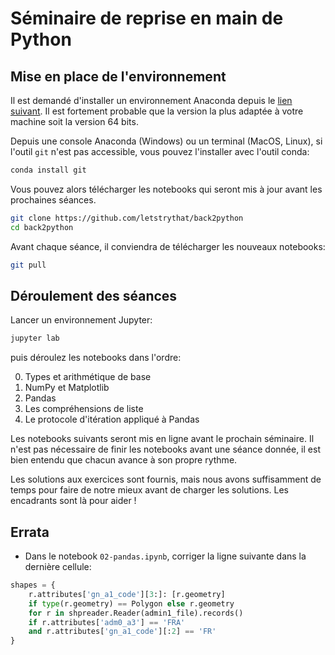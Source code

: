 # Séminaire de reprise en main de Python

## Mise en place de l'environnement

Il est demandé d'installer un environnement Anaconda depuis le [lien suivant](https://www.anaconda.com/products/individual). Il est fortement probable que la version la plus adaptée à votre machine soit la version 64 bits.

Depuis une console Anaconda (Windows) ou un terminal (MacOS, Linux), si l'outil
`git` n'est pas accessible, vous pouvez l'installer avec l'outil conda:

```sh
conda install git
```

Vous pouvez alors télécharger les notebooks qui seront mis à jour avant les
prochaines séances.

```sh
git clone https://github.com/letstrythat/back2python
cd back2python
```

Avant chaque séance, il conviendra de télécharger les nouveaux notebooks:

```sh
git pull
```
 
## Déroulement des séances

Lancer un environnement Jupyter:

```sh
jupyter lab
```

puis déroulez les notebooks dans l'ordre:

0. Types et arithmétique de base
1. NumPy et Matplotlib
2. Pandas
3. Les compréhensions de liste
4. Le protocole d'itération appliqué à Pandas

Les notebooks suivants seront mis en ligne avant le prochain séminaire. Il n'est
pas nécessaire de finir les notebooks avant une séance donnée, il est bien
entendu que chacun avance à son propre rythme.


Les solutions aux exercices sont fournis, mais nous avons suffisamment de temps
pour faire de notre mieux avant de charger les solutions. Les encadrants sont là
pour aider !

## Errata

- Dans le notebook `02-pandas.ipynb`, corriger la ligne suivante dans la dernière cellule:

```python
shapes = {
    r.attributes['gn_a1_code'][3:]: [r.geometry]
    if type(r.geometry) == Polygon else r.geometry
    for r in shpreader.Reader(admin1_file).records()
    if r.attributes['adm0_a3'] == 'FRA'
    and r.attributes['gn_a1_code'][:2] == 'FR'
}
```